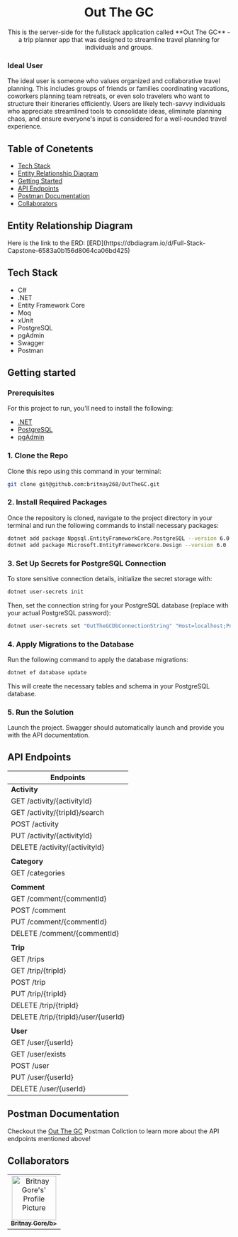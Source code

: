 ﻿<h1 align="center" style="font-weight: bold;">Out The GC</h1>

<p align="center">This is the server-side for the fullstack application called **Out The GC** - a trip planner app that was designed to streamline travel planning for individuals and groups. </P>

<h3>Ideal User</h3>
The ideal user is someone who values organized and collaborative travel planning. This includes groups of friends or families coordinating vacations, coworkers planning team retreats, or even solo travelers who want to structure their itineraries efficiently. Users are likely tech-savvy individuals who appreciate streamlined tools to consolidate ideas, eliminate planning chaos, and ensure everyone's input is considered for a well-rounded travel experience.

## Table of Conetents
- <a href="#tech-stack">Tech Stack</a>
- <a href="#erd">Entity Relationship Diagram</a>
- <a href="#getting-started">Getting Started</a>
- <a href="#api-endpoints">API Endpoints</a>
- <a href="#postman-documentation">Postman Documentation</a>
- <a href="#colaborators">Collaborators</a>

<h2 id="erd">Entity Relationship Diagram</h2>
Here is the link to the ERD: [ERD](https://dbdiagram.io/d/Full-Stack-Capstone-6583a0b156d8064ca06bd425)

<h2 id="tech-stack">Tech Stack</h2>

- C#
- .NET
- Entity Framework Core
- Moq
- xUnit
- PostgreSQL
- pgAdmin
- Swagger
- Postman

<h2 id="getting-started">Getting started</h2>

<h3>Prerequisites</h3>

For this project to run, you'll need to install the following:

- [.NET](https://dotnet.microsoft.com/en-us)
- [PostgreSQL](https://www.postgresql.org/download)
- [pgAdmin](https://www.pgadmin.org)

<h3>1. Clone the Repo</h3>

Clone this repo using this command in your terminal:

```bash
git clone git@github.com:britnay268/OutTheGC.git
```

<h3>2. Install Required Packages</h3>

Once the repository is cloned, navigate to the project directory in your terminal and run the following commands to install necessary packages:

```bash
dotnet add package Npgsql.EntityFrameworkCore.PostgreSQL --version 6.0
dotnet add package Microsoft.EntityFrameworkCore.Design --version 6.0
```

<h3>3. Set Up Secrets for PostgreSQL Connection</h3>

To store sensitive connection details, initialize the secret storage with:

```bash
dotnet user-secrets init
```

Then, set the connection string for your PostgreSQL database (replace with your actual PostgreSQL password):

```bash
dotnet user-secrets set "OutTheGCDbConnectionString" "Host=localhost;Port=5432;Username=postgres;Password=<your_postgresql_password>;Database=OutTheGC"
```

<h3>4. Apply Migrations to the Database</h3>

Run the following command to apply the database migrations:

```bash
dotnet ef database update
```

This will create the necessary tables and schema in your PostgreSQL database.

<h3>5. Run the Solution</h3>

Launch the project. Swagger should automatically launch and provide you with the API documentation.

<h2 id="api-endpoints">API Endpoints</h2>

| Endpoints                  |
|------------------------------------------|
| **Activity**                              |
| GET /activity/{activityId}               |
| GET /activity/{tripId}/search            |
| POST /activity                           |
| PUT /activity/{activityId}               |
| DELETE /activity/{activityId}            |
|                                          |
| **Category**                              |
| GET /categories                          |
|                                          |
| **Comment**                               |
| GET /comment/{commentId}                 |
| POST /comment                            |
| PUT /comment/{commentId}                 |
| DELETE /comment/{commentId}              |
|                                          |
| **Trip**                                  |
| GET /trips                               |
| GET /trip/{tripId}                       |
| POST /trip                               |
| PUT /trip/{tripId}                       |
| DELETE /trip/{tripId}                    |
| DELETE /trip/{tripId}/user/{userId}      |
|                                          |
| **User**                                  |
| GET /user/{userId}                       |
| GET /user/exists                         |
| POST /user                               |
| PUT /user/{userId}                       |
| DELETE /user/{userId}                    |


<h2 id="postman-documentation">Postman Documentation</h2>

Checkout the [Out The GC](https://documenter.getpostman.com/view/31929847/2sAYBViCP4) Postman Collction to learn more about the API endpoints mentioned above!

<h2 id="colaborators">Collaborators</h2>

<table>
<td align="center">
<a href="https://github.com/britnay268">
<img src="https://avatars.githubusercontent.com/u/153968439?v=4" width="100px;" alt="Britnay Gore's' Profile Picture"/><br>
<sub>
<b>Britnay Gore/b>
</sub>
</a>
</td>

</tr>
</table>
